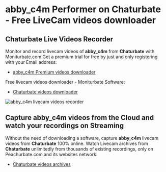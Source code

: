 # abby_c4m Performer on Chaturbate - Free LiveCam videos downloader

## Chaturbate Live Videos Recorder

Monitor and record livecam videos of **abby_c4m** from **Chaturbate** with Moniturbate.com
Get a premium trial for free by just and only registering with your Email address:
* [abby_c4m Premium videos downloader](https://moniturbate.com/request-demo-licence-key.html)

Free livecam videos downloader - Moniturbate Software:
* [Chaturbate videos downloader](https://moniturbate.com/moniturbate-download-software.html)

![abby_c4m livecam videos recorder](https://peachurnet.com/templates/moniturbate-software.png)


## Capture abby_c4m videos from the Cloud and watch your recordings on Streaming

Without the need of downloading a software, capture **abby_c4m** livecam videos from **Chaturbate** 100% online.
Watch Livecam archives from **Chaturbate** unlimitedly from thousands of existing recordings, only on Peachurbate.com and its websites network:
* [Chaturbate videos archives](https://peachurnet.com/)